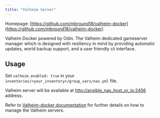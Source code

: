 ```yaml
---
title: "Valheim Server"
---
```


Homepage: [https://github.com/mbround18/valheim-docker](https://github.com/mbround18/valheim-docker)

Valheim Docker powered by Odin. The Valheim dedicated gameserver manager which is designed with resiliency in mind by providing automatic updates, world backup support, and a user friendly cli interface.

## Usage

Set `valheim_enabled: true` in your `inventories/<your_inventory>/group_vars/nas.yml` file.

Valheim server will be available at [http://ansible_nas_host_or_ip:2456](http://ansible_nas_host_or_ip:2456) address.

Refer to [Valheim-docker documentation](https://github.com/mbround18/valheim-docker) for further details on how to manage the Valheim servers.
